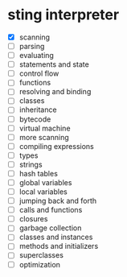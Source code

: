 # sting interpreter

- [x] scanning
- [ ] parsing
- [ ] evaluating
- [ ] statements and state
- [ ] control flow
- [ ] functions
- [ ] resolving and binding
- [ ] classes
- [ ] inheritance
- [ ] bytecode
- [ ] virtual machine
- [ ] more scanning
- [ ] compiling expressions
- [ ] types
- [ ] strings
- [ ] hash tables
- [ ] global variables
- [ ] local variables
- [ ] jumping back and forth
- [ ] calls and functions
- [ ] closures
- [ ] garbage collection
- [ ] classes and instances
- [ ] methods and initializers
- [ ] superclasses
- [ ] optimization
